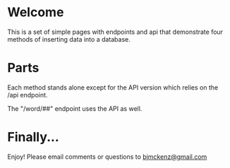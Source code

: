 # Welcome

This is a set of simple pages with endpoints and api that demonstrate four methods of inserting data into a database.

# Parts

Each method stands alone except for the API version which relies on the /api endpoint.

The "/word/##" endpoint uses the API as well.

# Finally...

Enjoy! Please email comments or questions to bjmckenz@gmail.com

